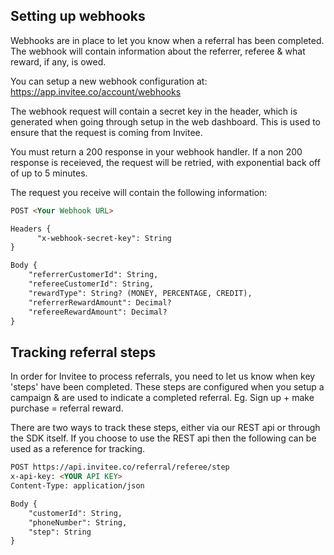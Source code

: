 ## Setting up webhooks

Webhooks are in place to let you know when a referral has been completed. The webhook will contain information about the referrer, referee & what reward, if any, is owed.

You can setup a new webhook configuration at: https://app.invitee.co/account/webhooks

The webhook request will contain a secret key in the header, which is generated when going through setup in the web dashboard. This is used to ensure that the request is coming from Invitee.

You must return a 200 response in your webhook handler. If a non 200 response is receieved, the request will be retried, with exponential back off of up to 5 minutes.

The request you receive will contain the following information:

```markdown
POST <Your Webhook URL>

Headers {
	  "x-webhook-secret-key": String
}

Body {
    "referrerCustomerId": String,
    "refereeCustomerId": String,
    "rewardType": String? (MONEY, PERCENTAGE, CREDIT),
    "referrerRewardAmount": Decimal?
    "refereeRewardAmount": Decimal?
}
```

## Tracking referral steps

In order for Invitee to process referrals, you need to let us know when key 'steps' have been completed. These steps are configured when you setup a campaign & are used to indicate a completed referral. Eg. Sign up + make purchase = referral reward.
  
There are two ways to track these steps, either via our REST api or through the SDK itself. If you choose to use the REST api then the following can be used as a reference for tracking.

```markdown
POST https://api.invitee.co/referral/referee/step
x-api-key: <YOUR API KEY>
Content-Type: application/json

Body {
    "customerId": String,
    "phoneNumber": String,
    "step": String
}
```

